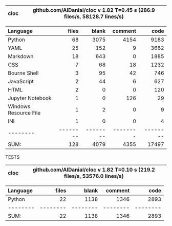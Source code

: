 cloc|github.com/AlDanial/cloc v 1.82  T=0.45 s (286.9 files/s, 58128.7 lines/s)
--- | ---

Language|files|blank|comment|code
:-------|-------:|-------:|-------:|-------:
Python|68|3075|4154|9183
YAML|25|152|9|3662
Markdown|18|643|0|1885
CSS|7|68|18|1232
Bourne Shell|3|95|42|746
JavaScript|2|44|6|627
HTML|2|0|0|120
Jupyter Notebook|1|0|126|29
Windows Resource File|1|2|0|9
INI|1|0|0|4
--------|--------|--------|--------|--------
SUM:|128|4079|4355|17497

TESTS

cloc|github.com/AlDanial/cloc v 1.82  T=0.10 s (219.2 files/s, 53576.0 lines/s)
--- | ---

Language|files|blank|comment|code
:-------|-------:|-------:|-------:|-------:
Python|22|1138|1346|2893
--------|--------|--------|--------|--------
SUM:|22|1138|1346|2893
